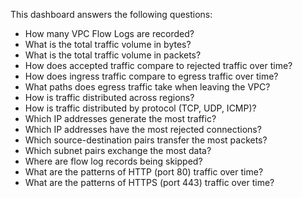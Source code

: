 This dashboard answers the following questions:

- How many VPC Flow Logs are recorded?
- What is the total traffic volume in bytes?
- What is the total traffic volume in packets?
- How does accepted traffic compare to rejected traffic over time?
- How does ingress traffic compare to egress traffic over time?
- What paths does egress traffic take when leaving the VPC?
- How is traffic distributed across regions?
- How is traffic distributed by protocol (TCP, UDP, ICMP)?
- Which IP addresses generate the most traffic?
- Which IP addresses have the most rejected connections?
- Which source-destination pairs transfer the most packets?
- Which subnet pairs exchange the most data?
- Where are flow log records being skipped?
- What are the patterns of HTTP (port 80) traffic over time?
- What are the patterns of HTTPS (port 443) traffic over time?